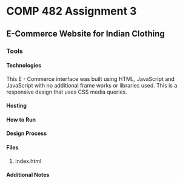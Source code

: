 COMP 482 Assignment 3
=====================

E-Commerce Website for Indian Clothing
--------------------------------------

### Tools

#### Technologies

This E - Commerce interface was built using HTML, JavaScript and JavaScript with no additional frame works or libraries used. This is a responsive design that uses CSS media queries.

#### Hosting 

#### How to Run

#### Design Process

#### Files 

1. index.html

#### Additional Notes
